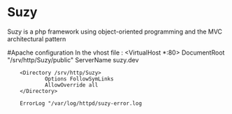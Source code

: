 # Suzy
Suzy is a php framework using object-oriented programming and the MVC architectural pattern

#Apache configuration
In the vhost file :
<VirtualHost *:80>
        DocumentRoot "/srv/http/Suzy/public"
        ServerName suzy.dev

        <Directory /srv/http/Suzy>
                Options FollowSymLinks
                AllowOverride all
        </Directory>

        ErrorLog "/var/log/httpd/suzy-error.log
</VirtualHost>
